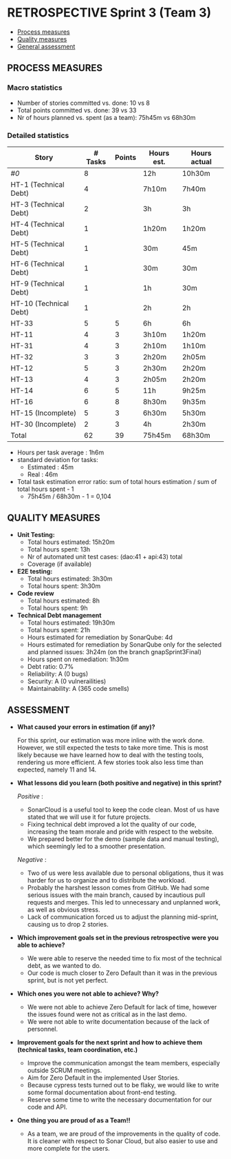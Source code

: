 RETROSPECTIVE Sprint 3 (Team 3)
=====================================

- [Process measures](#process-measures)
- [Quality measures](#quality-measures)
- [General assessment](#assessment)

## PROCESS MEASURES 

### Macro statistics

- Number of stories committed vs. done: 10 vs 8
- Total points committed vs. done: 39 vs 33
- Nr of hours planned vs. spent (as a team): 75h45m vs 68h30m


### Detailed statistics

| Story                  | # Tasks | Points | Hours est. | Hours actual |
| ---------------------- | ------- | ------ | ---------- | ------------ |
| _#0_                   | 8       |        | 12h        | 10h30m       |
| HT-1 (Technical Debt)  | 4       |        | 7h10m      | 7h40m        |
| HT-3 (Technical Debt)  | 2       |        | 3h         | 3h           |
| HT-4 (Technical Debt)  | 1       |        | 1h20m      | 1h20m        |
| HT-5 (Technical Debt)  | 1       |        | 30m        | 45m          |
| HT-6 (Technical Debt)  | 1       |        | 30m        | 30m          |
| HT-9 (Technical Debt)  | 1       |        | 1h         | 30m          |
| HT-10 (Technical Debt) | 1       |        | 2h         | 2h           |
| HT-33                  | 5       | 5      | 6h         | 6h           |
| HT-11                  | 4       | 3      | 3h10m      | 1h20m        |
| HT-31                  | 4       | 3      | 2h10m      | 1h10m        |
| HT-32                  | 3       | 3      | 2h20m      | 2h05m        |
| HT-12                  | 5       | 3      | 2h30m      | 2h20m        |
| HT-13                  | 4       | 3      | 2h05m      | 2h20m        |
| HT-14                  | 6       | 5      | 11h        | 9h25m        |
| HT-16                  | 6       | 8      | 8h30m      | 9h35m        |
| HT-15 (Incomplete)     | 5       | 3      | 6h30m      | 5h30m        |
| HT-30 (Incomplete)     | 2       | 3      | 4h         | 2h30m        |
| Total                  | 62      | 39     | 75h45m     | 68h30m       |

- Hours per task average : 1h6m
- standard deviation for tasks: 
    - Estimated : 45m
    - Real : 46m
- Total task estimation error ratio: sum of total hours estimation / sum of total hours spent - 1
    - 75h45m / 68h30m - 1 = 0,104

  
## QUALITY MEASURES 

- **Unit Testing:**
  - Total hours estimated: 15h20m
  - Total hours spent: 13h
  - Nr of automated unit test cases: (dao:41 + api:43) total
  - Coverage (if available)
- **E2E testing:**
  - Total hours estimated: 3h30m
  - Total hours spent: 3h30m
- **Code review** 
  - Total hours estimated: 8h
  - Total hours spent: 9h
- **Technical Debt management** 
  - Total hours estimated: 19h30m
  - Total hours spent: 21h
  - Hours estimated for remediation by SonarQube: 4d
  - Hours estimated for remediation by SonarQube only for the selected and planned issues: 3h24m (on the branch gnapSprint3Final)
  - Hours spent on remediation: 1h30m
  - Debt ratio: 0.7%
  - Reliability: A (0 bugs) 
  - Security: A (0 vulnerailities)
  - Maintainability: A (365 code smells)
  


## ASSESSMENT

- **What caused your errors in estimation (if any)?**

    For this sprint, our estimation was more inline with the work done. However, we still expected the tests to take more time. This is most likely because we have learned how to deal with the testing tools, rendering us more efficient. A few stories took also less time than expected, namely 11 and 14.

- **What lessons did you learn (both positive and negative) in this sprint?**

    *Positive* : 
    - SonarCloud is a useful tool to keep the code clean. Most of us have stated that we will use it for future projects.
    - Fixing technical debt improved a lot the quality of our code, increasing the team morale and pride with respect to the website.
    - We prepared better for the demo (sample data and manual testing), which seemingly led to a smoother presentation.
    
    *Negative* : 
    - Two of us were less available due to personal obligations, thus it was harder for us to organize and to distribute the workload.
    - Probably the harshest lesson comes from GitHub. We had some serious issues with the main branch, caused by incautious pull requests and merges. This led to unnecessary and unplanned work, as well as obvious stress.
    - Lack of communication forced us to adjust the planning mid-sprint, causing us to drop 2 stories. 
    
- **Which improvement goals set in the previous retrospective were you able to achieve?**
    - We were able to reserve the needed time to fix most of the technical debt, as we wanted to do.
    - Our code is much closer to Zero Default than it was in the previous sprint, but is not yet perfect.
  
- **Which ones you were not able to achieve? Why?**
    - We were not able to achieve Zero Default for lack of time, however the issues found were not as critical as in the last demo.
    - We were not able to write documentation because of the lack of personnel.
    
    
- **Improvement goals for the next sprint and how to achieve them (technical tasks, team coordination, etc.)**

    - Improve the communication amongst the team members, especially outside SCRUM meetings.
    - Aim for Zero Default in the implemented User Stories.
    - Because cypress tests turned out to be flaky, we would like to write some formal documentation about front-end testing.
    - Reserve some time to write the necessary documentation for our code and API.

- **One thing you are proud of as a Team!!**

    - As a team, we are proud of the improvements in the quality of code. It is cleaner with respect to Sonar Cloud, but also easier to use and more complete for the users.
